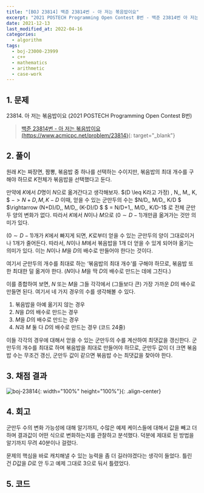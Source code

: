 ```yaml
---
title: "[BOJ 23814] 백준 23814번 - 아 저는 볶음밥이요"
excerpt: "2021 POSTECH Programming Open Contest B번 - 백준 23814번 아 저는 볶음밥이요 풀이"
date: 2021-12-13
last_modified_at: 2022-04-16
categories:
  - algorithm
tags:
  - boj-23000-23999
  - c++
  - mathematics
  - arithmetic
  - case-work
---
```


## 1. 문제
$23814$. 아 저는 볶음밥이요 (2021 POSTECH Programming Open Contest B번)

> [백준 23814번 - 아 저는 볶음밥이요 (https://www.acmicpc.net/problem/23814)](https://www.acmicpc.net/problem/23814){: target="_blank"}

## 2. 풀이

원래 $K$는 짜장면, 짬뽕, 볶음밥 중 하나를 선택하는 수이지만, 볶음밥의 최대 개수를 구해야 하므로 $K$전체가 볶음밥을 선택했다고 둔다.

만약에 $K$에서 $D$명이 $N$으로 옮겨간다고 생각해보자. $(D \leq K라고 가정) \, N,\, M,\, K\, $ $-> N+D,\, M,\, K-D$ 이때, 얻을 수 있는 군만두의 수는 $N/D,\, M/D,\, K/D $ $\rightarrow (N+D)/D,\, M/D,\, (K-D)/D $ $ = N/D+1,\, M/D,\, K/D-1$ 로 전체 군만두 양의 변화가 없다. 따라서 $K$에서 $N$이나 $M$으로 $(0\sim D-1)$개만큼 옮겨가는 것만 의미가 있다.

$(0\sim D-1)$개가 $K$에서 빠지게 되면, $K$로부터 얻을 수 있는 군만두의 양이 그대로이거나 $1$개가 줄어든다. 따라서, $N$이나 $M$에서 볶음밥을 $1$개 더 얻을 수 있게 되어야 옮기는 의미가 있다. 이는 $N$이나 $M$을 $D$의 배수로 만들어야 한다는 것이다. 

여기서 군만두의 개수를 최대로 하는 ‘볶음밥의 최대 개수’를 구해야 하므로, 볶음밥 또한 최대한 덜 옮겨야 한다. ($N$이나 $M$을 딱 $D$의 배수로 만드는 데에 그친다.)

이를 종합하여 보면, $N$ 또는 $M$을 그들 각각에서 (그들보다 큰) 가장 가까운 $D$의 배수로 만들면 된다. 여기서 네 가지 경우의 수를 생각해볼 수 있다. 

1. 볶음밥을 아예 옮기지 않는 경우
2. $N$을 $D$의 배수로 만드는 경우 
3. $M$을 $D$의 배수로 만드는 경우 
4. $N$과 $M$ 둘 다 $D$의 배수로 만드는 경우 (코드 24줄)

이들 각각의 경우에 대해서 얻을 수 있는 군만두의 수를 계산하여 최댓값을 갱신한다. 군만두의 개수를 최대로 하며 볶음밥을 최대로 만들어야 하므로, 군만두 값이 더 크면 볶음밥 수는 무조건 갱신, 군만두 값이 같으면 볶음밥 수는 최댓값을 찾아야 한다.

## 3. 채점 결과

![boj-23814](https://user-images.githubusercontent.com/30232837/160777465-d2ffa6c6-517c-43e9-8d92-217dcc0297b0.png "boj-23814"){: width="100%" height="100%"}{: .align-center}

## 4. 회고

군만두 수의 변화 가능성에 대해 알기까지, 수많은 예제 케이스들에 대해서 값을 빼고 더하며 결과값이 어떤 식으로 변화하는지를 관찰하고 분석했다. 덕분에 제대로 된 방법을 알기까지 무려 40분이나 걸렸다.

문제의 핵심을 바로 캐치해낼 수 있는 능력을 좀 더 길러야겠다는 생각이 들었다. 틀린 건 $D$값을 $D$로 안 두고 예제 그대로 $3$으로 둬서 틀렸었다.

## 5. 코드

<script src="https://gist.github.com/BurningFalls/b86a14a1afd75ff8e66c08d936ffdd56.js"></script>